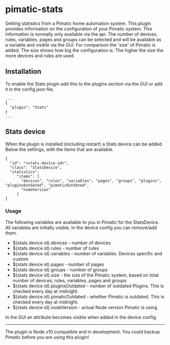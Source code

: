 pimatic-stats
===================

Getting statistics from a Pimatic home automation system.
This plugin provides information on the configuration of your Pimatic system. This information is normally only available via the api.
The number of devices, rules, variables, pages and groups can be selected and will be available as a variable and visible via the GUI. For comparison the 'size' of Pimatic is added. The size shows how big the configuration is. The higher the size the more devices and rules are used.

Installation
------------
To enable the Stats plugin add this to the plugins section via the GUI or add it in the config.json file.

```
...
{
  "plugin": "Stats"
}
...
```

Stats device
-----------------
When the plugin is installed (including restart) a Stats device can be added. Below the settings, with the items that are available.

```
{
  "id": "<stats-device-id>",
  "class": "StatsDevice",
  "statistics":
  	 "items": [
       "devices", "rules", "variables", "pages", "groups", "plugins", "pluginsOutdated", "pimaticOutdated",
       "nodeVersion"
     ]
}
```
### Usage

The following variables are available to you in Pimatic for the StatsDevice. All variables are initially visible. In the device config you can remove/add them.

* ${stats device id}.devices          - number of devices
* ${stats device id}.rules            - number of rules
* ${stats device id}.variables        - number of variables. Devices specific and custom
* ${stats device id}.pages            - number of pages
* ${stats device id}.groups           - number of groups
* ${stats device id}.size      	      - the size of the Pimatic system,  based on total number of devices, rules, variables, pages and groups
* ${stats device id}.pluginsOutdated  - number of outdated Plugins. This is checked every day at midnight.
* ${stats device id}.pimaticOutdated  - whether Pimatic is outdated. This is checked every day at midnight.
* ${stats device id}.nodeVersion      - actual Node version Pimatic is using


In the GUI an attribute becomes visible when added in the device config.

---------

The plugin is Node v10 compatible and in development. You could backup Pimatic before you are using this plugin!

